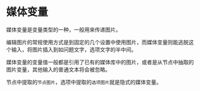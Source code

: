 # 媒体变量

媒体变量是变量类型的一种，一般用来传递图片。

编辑图片的常规使用方式是到固定的几个设置中使用图片，而媒体变量则能逃脱这个输入，将图片插入到如问题文字，选项文字的半中间。

媒体变量的变量值一般都是引用了已有的媒体库中的图片，或者是从节点中抽取的图片变量，其他输入的普通文本将会被忽略。

节点中提取的`节点图片`，选项中提取的`选项图片`就是隐式的媒体变量。